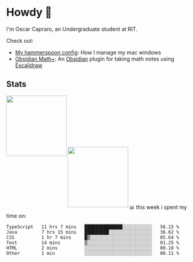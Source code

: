 # Howdy :wave:
I'm Oscar Capraro, an Undergraduate student at RIT.


Check out:
- [My hammerspoon config](https://github.com/ocapraro/.hammerspoon): How I manage my mac windows
- [Obsidian Math+](https://github.com/ocapraro/obsidian-math-plus): An [Obsidian](https://obsidian.md/) plugin for taking math notes using [Excalidraw](https://github.com/excalidraw/excalidraw)

## Stats

<div width="100%"><a href="https://github.com/anuraghazra/github-readme-stats">
<img align="left" height="160em" src="https://github-readme-stats.vercel.app/api?username=ocapraro&show_icons=true&theme=dark&count_private=true" />
<br><br><br><br><br><br><br><br>
<img align="left" height="160em" src="https://github-readme-stats.vercel.app/api/top-langs/?username=ocapraro&theme=dark&layout=compact&count_private=true" />
</a></div>

<br><br><br><br><br><br><br><br>
📊 this week i spent my time on:
<!--START_SECTION:waka-->

```text
TypeScript   11 hrs 7 mins   ██████████████░░░░░░░░░░░   56.15 %
Java         7 hrs 15 mins   █████████░░░░░░░░░░░░░░░░   36.62 %
CSS          1 hr 7 mins     █▒░░░░░░░░░░░░░░░░░░░░░░░   05.64 %
Text         14 mins         ▒░░░░░░░░░░░░░░░░░░░░░░░░   01.25 %
HTML         2 mins          ░░░░░░░░░░░░░░░░░░░░░░░░░   00.18 %
Other        1 min           ░░░░░░░░░░░░░░░░░░░░░░░░░   00.11 %
```

<!--END_SECTION:waka-->
